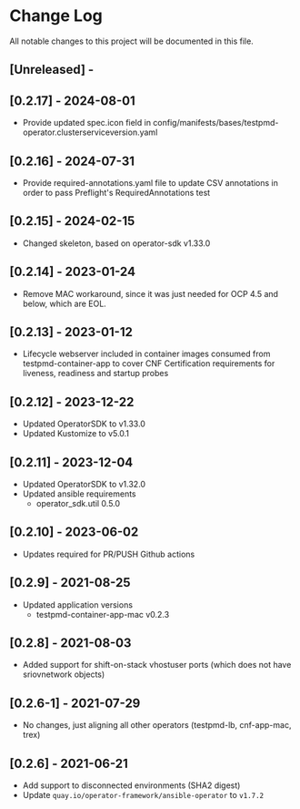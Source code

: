 # Change Log
All notable changes to this project will be documented in this file.

## [Unreleased] -

## [0.2.17] - 2024-08-01

- Provide updated spec.icon field in config/manifests/bases/testpmd-operator.clusterserviceversion.yaml

## [0.2.16] - 2024-07-31

- Provide required-annotations.yaml file to update CSV annotations in order to pass Preflight's RequiredAnnotations test

## [0.2.15] - 2024-02-15

- Changed skeleton, based on operator-sdk v1.33.0

## [0.2.14] - 2023-01-24

- Remove MAC workaround, since it was just needed for OCP 4.5 and below, which are EOL.

## [0.2.13] - 2023-01-12

- Lifecycle webserver included in container images consumed from testpmd-container-app to cover CNF Certification requirements for liveness, readiness and startup probes

## [0.2.12] - 2023-12-22

- Updated OperatorSDK to v1.33.0
- Updated Kustomize to v5.0.1

## [0.2.11] - 2023-12-04

- Updated OperatorSDK to v1.32.0
- Updated ansible requirements
  - operator_sdk.util 0.5.0

## [0.2.10] - 2023-06-02

- Updates required for PR/PUSH Github actions

## [0.2.9] - 2021-08-25

- Updated application versions
  - testpmd-container-app-mac v0.2.3

## [0.2.8] - 2021-08-03

- Added support for shift-on-stack vhostuser ports (which does not have sriovnetwork objects)

## [0.2.6-1] - 2021-07-29

- No changes, just aligning all other operators (testpmd-lb, cnf-app-mac, trex)

## [0.2.6] - 2021-06-21

- Add support to disconnected environments (SHA2 digest)
- Update `quay.io/operator-framework/ansible-operator` to `v1.7.2`
